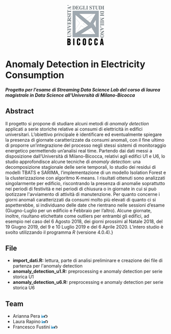 <p align="center">
<img src="https://github.com/albi9702/Kobe-Vs-Machine-Learning/blob/master/Immagini/Logo-Bicocca.png"/>
</p>

# Anomaly Detection in Electricity Consumption

##### Progetto per l'esame di Streaming Data Science Lab del corso di laurea magistrale in Data Science all'Università di Milano-Bicocca

## Abstract 

Il progetto si propone di studiare alcuni metodi di *anomaly detection* applicati a serie storiche relative ai consumi di elettricità in edifici universitari. L’obiettivo principale è identificare ed eventualmente spiegare la presenza di giornate caratterizzate da consumi anomali, con il fine ultimo di proporre un’integrazione del processo negli stessi sistemi di monitoraggio energetico permettendo un’analisi real time.
Partendo dai dati messi a disposizione dall’Università di Milano-Bicocca, relativi agli edifici U1 e U6, lo studio approfondisce alcune tecniche di *anomaly detection*: una decomposizione stagionale delle serie temporali, lo studio dei residui di modelli TBATS e SARIMA, l’implementazione di un modello Isolation Forest e la clusterizzazione con algoritmo K-means.
I risultati ottenuti sono analizzati singolarmente per edificio, riscontrando la presenza di anomalie soprattutto nei periodi di festività e nei periodi di chiusura o in giornate in cui si può ipotizzare l'avviamento di attività di manutenzione. Per quanto concerne i giorni anomali caratterizzati da consumi molto più elevati di quanto ci si aspetterebbe, si individuano delle date che rientrano nelle sessioni d’esame (Giugno-Luglio per un edificio e Febbraio per l’altro). Alcune giornate, inoltre, risultano etichettate come outliers per entrambi gli edifici, ad esempio nel caso del 6 Agosto 2018, dei giorni prossimi al Natale 2018, del 19 Giugno 2019, del 9 e 10 Luglio 2019 e del 6 Aprile 2020.
L’intero studio è svolto utilizzando il programma *R* (versione 4.0.4).}

## File

- **import_dati.R:** lettura, parte di analisi preliminare e creazione dei file di partenza per l'anomaly detection
- **anomaly_detection_u1.R:** preprocessing e anomaly detection per serie storica U1
- **anomaly_detection_u6.R:** preprocessing e anomaly detection per serie storica U6

## Team

- Arianna Pera <a href = "https://www.linkedin.com/in/arianna-pera-340811195/"><img src="https://github.com/albi9702/Kobe-Vs-Machine-Learning/blob/master/Immagini/linkedin.png" width = "2%"></a><a href = "https://github.com/ariannap13"><img src="https://github.com/albi9702/Kobe-Vs-Machine-Learning/blob/master/Immagini/github.png" width = "2%"></a>
- Laura Rapino <a href = "https://www.linkedin.com/in/laura-r-3313061b7/"><img src="https://github.com/albi9702/Kobe-Vs-Machine-Learning/blob/master/Immagini/linkedin.png" width = "2%"></a><a href = "https://github.com/laura-rapino98"><img src="https://github.com/albi9702/Kobe-Vs-Machine-Learning/blob/master/Immagini/github.png" width = "2%"></a>
- Francesco Fustini <a href = "https://www.linkedin.com/in/francesco-fustini-3158b115a/"><img src="https://github.com/albi9702/Kobe-Vs-Machine-Learning/blob/master/Immagini/linkedin.png" width = "2%"></a><a href = "https://github.com/FrancescoFustini"><img src="https://github.com/albi9702/Kobe-Vs-Machine-Learning/blob/master/Immagini/github.png" width = "2%"></a>
